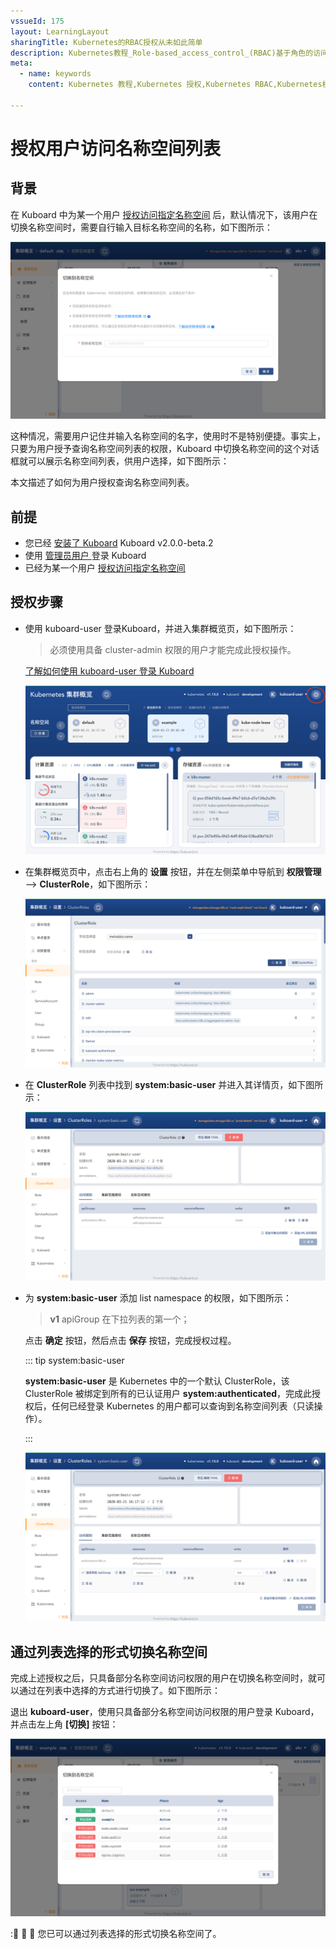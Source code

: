 ```yaml
---
vssueId: 175
layout: LearningLayout
sharingTitle: Kubernetes的RBAC授权从未如此简单
description: Kubernetes教程_Role-based_access_control_(RBAC)基于角色的访问控制_是Kubernetes中支持的一种授权方式。本文描述了如何使用Kuboard管理RBAC授权规则，并授权用户访问名称空间列表。
meta:
  - name: keywords
    content: Kubernetes 教程,Kubernetes 授权,Kubernetes RBAC,Kubernetes权限,Service Account Permissions

---
```


# 授权用户访问名称空间列表

<AdSenseTitle/>

## 背景

在 Kuboard 中为某一个用户 [授权访问指定名称空间](../kuboard.html) 后，默认情况下，该用户在切换名称空间时，需要自行输入目标名称空间的名称，如下图所示：

![Kubernetes-Kuboard-切换名称空间](./list-namespace.assets/image-20200524094918957.png)

这种情况，需要用户记住并输入名称空间的名字，使用时不是特别便捷。事实上，只要为用户授予查询名称空间列表的权限，Kuboard 中切换名称空间的这个对话框就可以展示名称空间列表，供用户选择，如下图所示：



本文描述了如何为用户授权查询名称空间列表。



## 前提

* 您已经 [安装了 Kuboard](/install/install-dashboard-upgrade.html) <Badge>Kuboard v2.0.0-beta.2</Badge>
* 使用 [管理员用户 ](/install/install-dashboard.html#获取token)登录 Kuboard
* 已经为某一个用户 [授权访问指定名称空间](../kuboard.html)



## 授权步骤

* 使用 kuboard-user 登录Kuboard，并进入集群概览页，如下图所示：

  > 必须使用具备 cluster-admin 权限的用户才能完成此授权操作。

  [了解如何使用 kuboard-user 登录 Kuboard](/install/install-dashboard.html#获取token)

  ![Kubernetes集群概览页](./list-namespace.assets/image-20200524093144670.png)

* 在集群概览页中，点击右上角的 **设置** 按钮，并在左侧菜单中导航到 **权限管理** --> **ClusterRole**，如下图所示：

  ![Kubernetes-ClusterRole列表](./list-namespace.assets/image-20200524093756988.png)

* 在 **ClusterRole** 列表中找到 **system:basic-user** 并进入其详情页，如下图所示：

  ![Kubernetes-ClusterRole-Details](./list-namespace.assets/image-20200524093948089.png)

* 为 **system:basic-user** 添加 list namespace 的权限，如下图所示：

  > **v1** apiGroup 在下拉列表的第一个；

  点击 **确定** 按钮，然后点击 **保存** 按钮，完成授权过程。

  ::: tip system:basic-user

  **system:basic-user** 是 Kubernetes 中的一个默认 ClusterRole，该 ClusterRole 被绑定到所有的已认证用户 **system:authenticated**，完成此授权后，任何已经登录 Kubernetes 的用户都可以查询到名称空间列表（只读操作）。

  :::

  ![Kubernetes-ClusterRole-添加访问规则](./list-namespace.assets/image-20200524094216757.png)



## 通过列表选择的形式切换名称空间

完成上述授权之后，只具备部分名称空间访问权限的用户在切换名称空间时，就可以通过在列表中选择的方式进行切换了。如下图所示：

退出 **kuboard-user**，使用只具备部分名称空间访问权限的用户登录 Kuboard，并点击左上角 **[切换]** 按钮：

![Kubernetes-Kuboard-切换名称空间](./list-namespace.assets/image-20200524095525170.png)



::tada: :tada: :tada: 您已可以通过列表选择的形式切换名称空间了。

